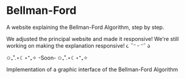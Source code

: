 # Bellman-Ford
A website explaining the Bellman-Ford Algorithm, step by step.

We adjusted the principal website and made it responsive! We're still working on making the explanation responsive! ૮ ˶ᵔ ᵕ ᵔ˶ ა 

✩₊˚.⋆☾⋆⁺₊✧  -Soon-  ✩₊˚.⋆☾⋆⁺₊✧

Implementation of a graphic interface of the Bellman-Ford Algorithm
